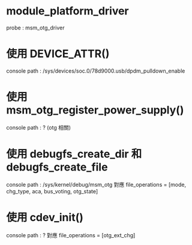 # module_platform_driver
  probe : msm_otg_driver

# 使用 DEVICE_ATTR()
  console path : /sys/devices/soc.0/78d9000.usb/dpdm_pulldown_enable

# 使用 msm_otg_register_power_supply()
   console path : ? (otg 相關)
   
# 使用 debugfs_create_dir 和 debugfs_create_file
   console path : /sys/kernel/debug/msm_otg
   對應 file_operations = [mode, chg_type, aca, bus_voting, otg_state]
   
# 使用 cdev_init()
  console path : ?
  對應 file_operations = [otg_ext_chg]
   

